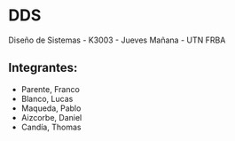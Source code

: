 # DDS
Diseño de Sistemas - K3003 - Jueves Mañana - UTN FRBA

## Integrantes:
- Parente, Franco
- Blanco, Lucas
- Maqueda, Pablo
- Aizcorbe, Daniel
- Candía, Thomas

